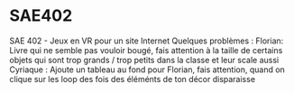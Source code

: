 # SAE402
SAE 402 - Jeux en VR pour un site Internet
Quelques problèmes :
Florian: Livre qui ne semble pas vouloir bougé, fais attention à la taille de certains objets qui sont trop grands / trop petits dans la classe et leur scale aussi
Cyriaque : Ajoute un tableau au fond pour Florian, fais attention, quand on clique sur les loop des fois des éléménts de ton décor disparaisse
